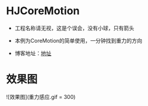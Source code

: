 # HJCoreMotion
 - 工程名称请无视，这是个误会，没有小球，只有箭头

 - 本例为CoreMotion的简单使用，一分钟找到重力的方向

 - 博客地址：[地址](http://blog.csdn.net/a997013919/article/details/74163912)

# 效果图

![效果图](重力感应.gif = 300)

